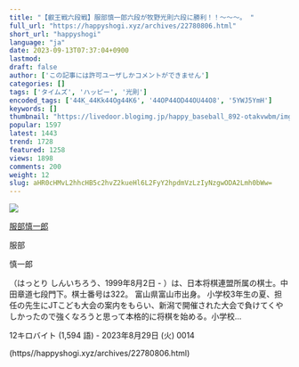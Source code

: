 ```yaml
---
title: "【叡王戦六段戦】服部慎一郎六段が牧野光則六段に勝利！！～～～。 "
full_url: "https://happyshogi.xyz/archives/22780806.html"
short_url: "happyshogi"
language: "ja"
date: 2023-09-13T07:37:04+0900
lastmod: 
draft: false
author: ['この記事には許可ユーザしかコメントができません']
categories: []
tags: ['タイムズ', 'ハッピー', '光則']
encoded_tags: ['44K_44Kk44Og44K6', '44OP44OD44OU44O8', '5YWJ5YmH']
keywords: []
thumbnail: "https://livedoor.blogimg.jp/happy_baseball_892-otakvwbm/imgs/e/d/edb04216.jpg"
popular: 1597
latest: 1443
trend: 1728
featured: 1258
views: 1898
comments: 200
weight: 12
slug: aHR0cHMvL2hhcHB5c2hvZ2kueHl6L2FyY2hpdmVzLzIyNzgwODA2Lmh0bWw=
---
```


![](https://livedoor.blogimg.jp/happy_baseball_892-otakvwbm/imgs/e/d/edb04216.jpg)

<div><a title='服部慎一郎' href='https//ja.wikipedia.org/wiki/%E6%9C%8D%E9%83%A8%E6%85%8E%E4%B8%80%E9%83%8E' target='_blank'><p>服部慎一郎</p></a> <p class='searchresult'><p>服部</p> <p>慎一郎</p>（はっとり しんいちろう、1999年8月2日 - ）は、日本将棋連盟所属の棋士。中田章道七段門下。棋士番号は322。 富山県富山市出身。 小学校3年生の夏、担任の先生にJTこども大会の案内をもらい、新潟で開催された大会で負けてくやしかったので強くなろうと思って本格的に将棋を始める。小学校…</p> <p class='mw-search-result-data'>12キロバイト (1,594 語) - 2023年8月29日 (火) 0014</p></div>

(https//happyshogi.xyz/archives/22780806.html)
